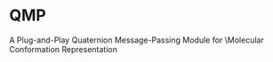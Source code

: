 # QMP
A Plug-and-Play Quaternion Message-Passing Module for \\Molecular Conformation Representation
